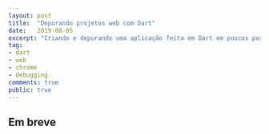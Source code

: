 ```yaml
---
layout: post
title:  "Depurando projetos web com Dart"
date:   2019-08-05
excerpt: "Criando e depurando uma aplicação feita em Dart em poucos passos e quase nenhum esforço."
tag:
- dart 
- web
- chrome
- debugging
comments: true
public: true
---
```


## Em breve
